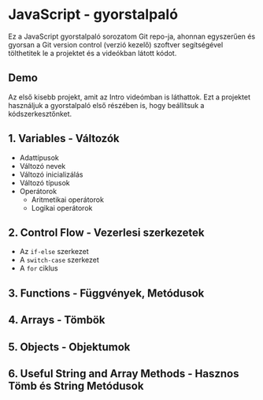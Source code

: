 # JavaScript - gyorstalpaló

Ez a JavaScript gyorstalpaló sorozatom Git repo-ja, ahonnan egyszerűen és gyorsan a Git version control (verzió kezelő) szoftver segítségével tölthetitek le a projektet és a videókban látott kódot.

## Demo

Az első kisebb projekt, amit az Intro videómban is láthattok. Ezt a projektet használjuk a gyorstalpaló első részében is, hogy beállítsuk a kódszerkesztőnket.

## 1. Variables - Változók

- Adattípusok
- Változó nevek
- Változó inicializálás
- Változó típusok
- Operátorok
  - Aritmetikai operátorok
  - Logikai operátorok

## 2. Control Flow - Vezerlesi szerkezetek

- Az `if-else` szerkezet
- A `switch-case` szerkezet
- A `for` ciklus

## 3. Functions - Függvények, Metódusok

## 4. Arrays - Tömbök

## 5. Objects - Objektumok

## 6. Useful String and Array Methods - Hasznos Tömb és String Metódusok
